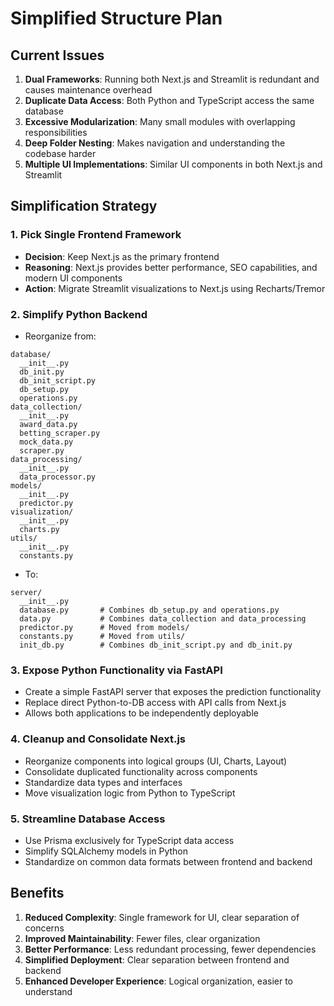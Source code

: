 # Simplified Structure Plan

## Current Issues
1. **Dual Frameworks**: Running both Next.js and Streamlit is redundant and causes maintenance overhead
2. **Duplicate Data Access**: Both Python and TypeScript access the same database
3. **Excessive Modularization**: Many small modules with overlapping responsibilities
4. **Deep Folder Nesting**: Makes navigation and understanding the codebase harder
5. **Multiple UI Implementations**: Similar UI components in both Next.js and Streamlit

## Simplification Strategy

### 1. Pick Single Frontend Framework
- **Decision**: Keep Next.js as the primary frontend
- **Reasoning**: Next.js provides better performance, SEO capabilities, and modern UI components
- **Action**: Migrate Streamlit visualizations to Next.js using Recharts/Tremor

### 2. Simplify Python Backend
- Reorganize from:
```
database/
  __init__.py
  db_init.py
  db_init_script.py
  db_setup.py
  operations.py
data_collection/
  __init__.py
  award_data.py
  betting_scraper.py
  mock_data.py
  scraper.py
data_processing/
  __init__.py
  data_processor.py
models/
  __init__.py
  predictor.py
visualization/
  __init__.py
  charts.py
utils/
  __init__.py
  constants.py
```

- To:
```
server/
  __init__.py
  database.py       # Combines db_setup.py and operations.py
  data.py           # Combines data_collection and data_processing
  predictor.py      # Moved from models/
  constants.py      # Moved from utils/
  init_db.py        # Combines db_init_script.py and db_init.py
```

### 3. Expose Python Functionality via FastAPI
- Create a simple FastAPI server that exposes the prediction functionality
- Replace direct Python-to-DB access with API calls from Next.js
- Allows both applications to be independently deployable

### 4. Cleanup and Consolidate Next.js
- Reorganize components into logical groups (UI, Charts, Layout)
- Consolidate duplicated functionality across components
- Standardize data types and interfaces
- Move visualization logic from Python to TypeScript

### 5. Streamline Database Access
- Use Prisma exclusively for TypeScript data access
- Simplify SQLAlchemy models in Python
- Standardize on common data formats between frontend and backend

## Benefits
1. **Reduced Complexity**: Single framework for UI, clear separation of concerns
2. **Improved Maintainability**: Fewer files, clear organization
3. **Better Performance**: Less redundant processing, fewer dependencies
4. **Simplified Deployment**: Clear separation between frontend and backend
5. **Enhanced Developer Experience**: Logical organization, easier to understand